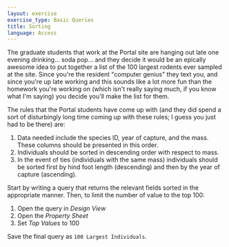 ```yaml
---
layout: exercise
exercise_type: Basic Queries 
title: Sorting
language: Access
---
```


The graduate students that work at the Portal site are hanging out late one
evening drinking... soda pop... and they decide it would be an epically awesome
idea to put together a list of the 100 largest rodents ever sampled at the
site. Since you're the resident "computer genius" they text you, and since
you're up late working and this sounds like a lot more fun than the homework
you're working on (which isn't really saying much, if you know what I'm saying)
you decide you'll make the list for them.

The rules that the Portal students have come up with (and they did spend a sort
of disturbingly long time coming up with these rules; I guess you just had to be
there) are:

1. Data needed include the species ID, year of capture, and the mass. These
   columns should be presented in this order.
2. Individuals should be sorted in descending order with respect to mass.
3. In the event of ties (individuals with the same mass) individuals should be
   sorted first by hind foot length (descending) and then by the year of capture
   (ascending).

Start by writing a query that returns the relevant fields sorted in the
appropriate manner. Then, to limit the number of value to the top 100:

1. Open the query in *Design View*
2. Open the *Property Sheet*
3. Set *Top Values* to 100

Save the final query as `100 Largest Individuals`.
